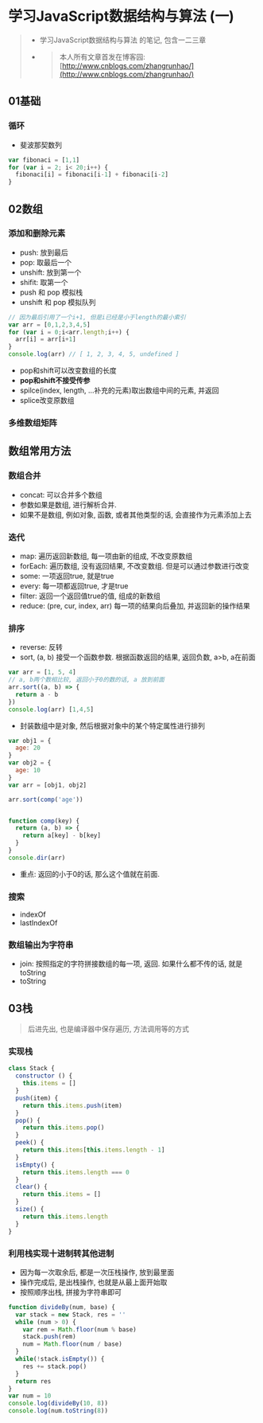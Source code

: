 # 学习JavaScript数据结构与算法 (一)

> * 学习JavaScript数据结构与算法 的笔记, 包含一二三章
> * > 本人所有文章首发在博客园: [http://www.cnblogs.com/zhangrunhao/](http://www.cnblogs.com/zhangrunhao/)

## 01基础

### 循环

* 斐波那契数列

```js
var fibonaci = [1,1]
for (var i = 2; i< 20;i++) {
  fibonaci[i] = fibonaci[i-1] + fibonaci[i-2]
}
```

## 02数组

### 添加和删除元素

* push: 放到最后
* pop: 取最后一个
* unshift: 放到第一个
* shifit: 取第一个
* push 和 pop 模拟栈
* unshift 和 pop 模拟队列

```js
// 因为最后引用了一个i+1, 但是i已经是小于length的最小索引
var arr = [0,1,2,3,4,5]
for (var i = 0;i<arr.length;i++) {
  arr[i] = arr[i+1]
}
console.log(arr) // [ 1, 2, 3, 4, 5, undefined ]
```

* pop和shift可以改变数组的长度
* **pop和shift不接受传参**
* spilce(index, length, ...补充的元素)取出数组中间的元素, 并返回
* splice改变原数组

### 多维数组矩阵

## 数组常用方法

### 数组合并

* concat: 可以合并多个数组
* 参数如果是数组, 进行解析合并.
* 如果不是数组, 例如对象, 函数, 或者其他类型的话, 会直接作为元素添加上去

### 迭代

* map: 遍历返回新数组, 每一项由新的组成, 不改变原数组
* forEach: 遍历数组, 没有返回结果, 不改变数组. 但是可以通过参数进行改变
* some: 一项返回true, 就是true
* every: 每一项都返回true, 才是true
* filter: 返回一个返回值true的值, 组成的新数组
* reduce: (pre, cur, index, arr) 每一项的结果向后叠加, 并返回新的操作结果

### 排序

* reverse: 反转
* sort, (a, b) 接受一个函数参数. 根据函数返回的结果, 返回负数, a>b, a在前面

```js
var arr = [1, 5, 4]
// a, b两个数相比较, 返回小于0的数的话, a 放到前面
arr.sort((a, b) => {
  return a - b
})
console.log(arr) [1,4,5]
```

* 封装数组中是对象, 然后根据对象中的某个特定属性进行排列

```js
var obj1 = {
  age: 20
}
var obj2 = {
  age: 10
}
var arr = [obj1, obj2]

arr.sort(comp('age'))


function comp(key) {
  return (a, b) => {
    return a[key] - b[key]
  }
}
console.dir(arr)
```

* 重点: 返回的小于0的话, 那么这个值就在前面.

### 搜索

* indexOf
* lastIndexOf

### 数组输出为字符串

* join: 按照指定的字符拼接数组的每一项, 返回. 如果什么都不传的话, 就是toString
* toString

## 03栈

> 后进先出, 也是编译器中保存遍历, 方法调用等的方式

### 实现栈

```js
class Stack {
  constructor () {
    this.items = []
  }
  push(item) {
    return this.items.push(item)
  }
  pop() {
    return this.items.pop()
  }
  peek() {
    return this.items[this.items.length - 1]
  }
  isEmpty() {
    return this.items.length === 0
  }
  clear() {
    return this.items = []
  }
  size() {
    return this.items.length
  }
}
```

### 利用栈实现十进制转其他进制

* 因为每一次取余后, 都是一次压栈操作, 放到最里面
* 操作完成后, 是出栈操作, 也就是从最上面开始取
* 按照顺序出栈, 拼接为字符串即可

```js
function divideBy(num, base) {
  var stack = new Stack, res = ''
  while (num > 0) {
    var rem = Math.floor(num % base)
    stack.push(rem)
    num = Math.floor(num / base)
  }
  while(!stack.isEmpty()) {
    res += stack.pop()
  }
  return res
}
var num = 10
console.log(divideBy(10, 8))
console.log(num.toString(8))
```